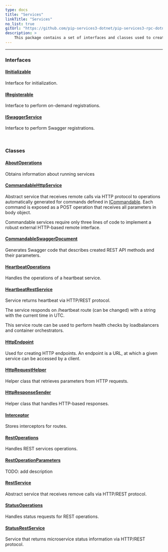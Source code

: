 ```yaml
---
type: docs
title: "Services"
linkTitle: "Services"
no_list: true
gitUrl: "https://github.com/pip-services3-dotnet/pip-services3-rpc-dotnet"
description: >
    This package contains a set of interfaces and classes used to create services and handle their operations.
---
```

---

<div class="module-body"> 


### Interfaces

#### [IInitializable](iinitializable)
Interface for initialization.


#### [IRegisterable](iregisterable)
Interface to perform on-demand registrations.


#### [ISwaggerService](iswagger_service)
Interface to perform Swagger registrations.

<br>

### Classes

#### [AboutOperations](about_operations)
Obtains information about running services


#### [CommandableHttpService](commandable_http_service)
Abstract service that receives remote calls via HTTP protocol
to operations automatically generated for commands defined in [ICommandable](../../commons/commands/icommandable).
Each command is exposed as a POST operation that receives all parameters in body object.

Commandable services require only three lines of code to implement a robust external
HTTP-based remote interface.


#### [CommandableSwaggerDocument](commandable_swagger_document)
Generates Swagger code that describes created REST API methods and their parameters.


#### [HeartbeatOperations](heartbeat_operations)
Handles the operations of a heartbeat service.


#### [HeartbeatRestService](heartbeat_rest_service)
Service returns heartbeat via HTTP/REST protocol.

The service responds on /heartbeat route (can be changed)
with a string with the current time in UTC.

This service route can be used to perform health checks by loadbalancers and
container orchestrators.


#### [HttpEndpoint](http_endpoint)
Used for creating HTTP endpoints. An endpoint is a URL, at which a given service can be accessed by a client. 


#### [HttpRequestHelper](http_request_helper)
Helper class that retrieves parameters from HTTP requests.


#### [HttpResponseSender](http_response_sender)
Helper class that handles HTTP-based responses.

#### [Interceptor](interceptor)
Stores interceptors for routes.

#### [RestOperations](rest_operations)
Handles REST services operations.


#### [RestOperationParameters](rest_operation_parameters)
TODO: add description

#### [RestService](rest_service)
Abstract service that receives remove calls via HTTP/REST protocol.


#### [StatusOperations](status_operations)
Handles status requests for REST operations.

#### [StatusRestService](status_rest_service)
Service that returns microservice status information via HTTP/REST protocol.


</div>
